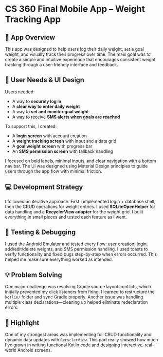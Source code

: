 # CS 360 Final Mobile App – Weight Tracking App

## 📱 App Overview
This app was designed to help users log their daily weight, set a goal weight, and visually track their progress over time. The main goal was to create a simple and intuitive experience that encourages consistent weight tracking through a user-friendly interface and feedback.

## 🧠 User Needs & UI Design
Users needed:
- A way to **securely log in**
- A **clear way to enter daily weight**
- A way to **set and monitor goal weight**
- A way to receive **SMS alerts when goals are reached**

To support this, I created:
- A **login screen** with account creation
- A **weight tracking screen** with input and a data grid
- A **goal weight screen** with progress bar
- An **SMS permission screen** with fallback handling

I focused on bold labels, minimal inputs, and clear navigation with a bottom nav bar. The UI was designed using Material Design principles to guide users through the app flow with minimal friction.

## 💻 Development Strategy
I followed an iterative approach: First I implemented login + database shell, then the CRUD operations for weight entries. I used **SQLiteOpenHelper** for data handling and a **RecyclerView adapter** for the weight grid. I built everything in small pieces and tested each feature as I went.

## 🧪 Testing & Debugging
I used the Android Emulator and tested every flow: user creation, login, add/edit/delete weights, and SMS permission handling. I used toasts to verify functionality and fixed bugs step-by-step when errors occurred. This helped me make sure everything worked as intended.

## 💡 Problem Solving
One major challenge was resolving Gradle source layout conflicts, which initially prevented my click listeners from firing. I learned to restructure the `kotlin/` folder and sync Gradle properly. Another issue was handling multiple class declarations—cleaning up helped eliminate redeclaration errors.

## 🌟 Highlight
One of my strongest areas was implementing full CRUD functionality and dynamic data updates with `RecyclerView`. This part really showed how much I’ve grown in writing functional Kotlin code and designing interactive, real-world Android screens.
